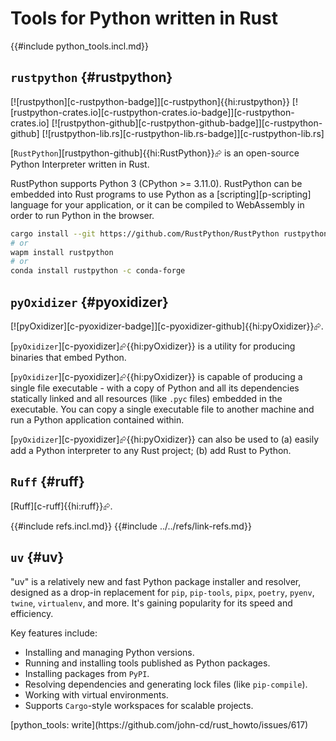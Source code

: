 # Tools for Python written in Rust

{{#include python_tools.incl.md}}

## `rustpython` {#rustpython}

[![rustpython][c-rustpython-badge]][c-rustpython]{{hi:rustpython}}
[![rustpython-crates.io][c-rustpython-crates.io-badge]][c-rustpython-crates.io]
[![rustpython-github][c-rustpython-github-badge]][c-rustpython-github]
[![rustpython-lib.rs][c-rustpython-lib.rs-badge]][c-rustpython-lib.rs]

[`RustPython`][rustpython-github]{{hi:RustPython}}⮳ is an open-source Python Interpreter written in Rust.

RustPython supports Python 3 (CPython >= 3.11.0). RustPython can be embedded into Rust programs to use Python as a [scripting][p-scripting] language for your application, or it can be compiled to WebAssembly in order to run Python in the browser.

```bash
cargo install --git https://github.com/RustPython/RustPython rustpython
# or
wapm install rustpython
# or
conda install rustpython -c conda-forge
```

## `pyOxidizer` {#pyoxidizer}

[![pyOxidizer][c-pyoxidizer-badge]][c-pyoxidizer-github]{{hi:pyOxidizer}}⮳.

[`pyOxidizer`][c-pyoxidizer]⮳{{hi:pyOxidizer}} is a utility for producing binaries that embed Python.

[`pyOxidizer`][c-pyoxidizer]⮳{{hi:pyOxidizer}} is capable of producing a single file executable - with a copy of Python and all its dependencies statically linked and all resources (like `.pyc` files) embedded in the executable. You can copy a single executable file to another machine and run a Python application contained within.

[`pyOxidizer`][c-pyoxidizer]⮳{{hi:pyOxidizer}} can also be used to (a) easily add a Python interpreter to any Rust project; (b) add Rust to Python.

## `Ruff` {#ruff}

[Ruff][c-ruff]{{hi:ruff}}⮳.

{{#include refs.incl.md}}
{{#include ../../refs/link-refs.md}}

## `uv` {#uv}

"uv" is a relatively new and fast Python package installer and resolver, designed as a drop-in replacement for `pip`, `pip-tools`, `pipx`, `poetry`, `pyenv`, `twine`, `virtualenv`, and more. It's gaining popularity for its speed and efficiency.

Key features include:

- Installing and managing Python versions.
- Running and installing tools published as Python packages.
- Installing packages from `PyPI`.
- Resolving dependencies and generating lock files (like `pip-compile`).
- Working with virtual environments.
- Supports `Cargo`-style workspaces for scalable projects.

<div class="hidden">
[python_tools: write](https://github.com/john-cd/rust_howto/issues/617)
</div>
